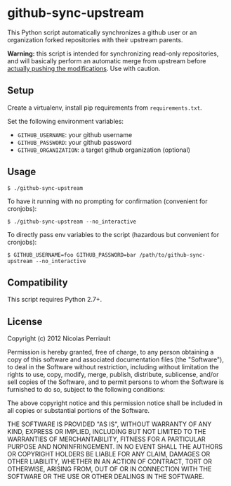 # github-sync-upstream

This Python script automatically synchronizes a github user or an organization
forked repositories with their upstream parents.

**Warning:** this script is intended for synchronizing read-only repositories,
and will basically perform an automatic merge from upstream before
<ins>actually pushing the modifications</ins>. Use with caution.

## Setup

Create a virtualenv, install pip requirements from `requirements.txt`.

Set the following environment variables:

- `GITHUB_USERNAME`: your github username
- `GITHUB_PASSWORD`: your github password
- `GITHUB_ORGANIZATION`: a target github organization (optional)

## Usage

    $ ./github-sync-upstream

To have it running with no prompting for confirmation (convenient for cronjobs):

    $ ./github-sync-upstream --no_interactive

To directly pass env variables to the script (hazardous but convenient for cronjobs):

    $ GITHUB_USERNAME=foo GITHUB_PASSWORD=bar /path/to/github-sync-upstream --no_interactive

## Compatibility

This script requires Python 2.7+.

## License

Copyright (c) 2012 Nicolas Perriault

Permission is hereby granted, free of charge, to any person obtaining a copy
of this software and associated documentation files (the "Software"), to deal
in the Software without restriction, including without limitation the rights
to use, copy, modify, merge, publish, distribute, sublicense, and/or sell
copies of the Software, and to permit persons to whom the Software is furnished
to do so, subject to the following conditions:

The above copyright notice and this permission notice shall be included in all
copies or substantial portions of the Software.

THE SOFTWARE IS PROVIDED "AS IS", WITHOUT WARRANTY OF ANY KIND, EXPRESS OR
IMPLIED, INCLUDING BUT NOT LIMITED TO THE WARRANTIES OF MERCHANTABILITY,
FITNESS FOR A PARTICULAR PURPOSE AND NONINFRINGEMENT. IN NO EVENT SHALL THE
AUTHORS OR COPYRIGHT HOLDERS BE LIABLE FOR ANY CLAIM, DAMAGES OR OTHER
LIABILITY, WHETHER IN AN ACTION OF CONTRACT, TORT OR OTHERWISE, ARISING FROM,
OUT OF OR IN CONNECTION WITH THE SOFTWARE OR THE USE OR OTHER DEALINGS IN
THE SOFTWARE.
